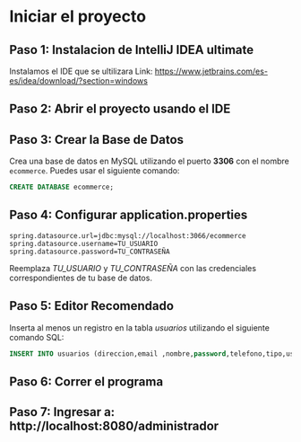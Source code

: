 # Iniciar el proyecto

## Paso 1: Instalacion de IntelliJ IDEA ultimate
Instalamos el IDE que se ultilizara
Link: https://www.jetbrains.com/es-es/idea/download/?section=windows

## Paso 2: Abrir el proyecto usando el IDE

## Paso 3: Crear la Base de Datos

Crea una base de datos en MySQL utilizando el puerto **3306** con el nombre `ecommerce`. Puedes usar el siguiente comando:

```sql
CREATE DATABASE ecommerce;
```
## Paso 4: Configurar application.properties

```properties
spring.datasource.url=jdbc:mysql://localhost:3066/ecommerce
spring.datasource.username=TU_USUARIO
spring.datasource.password=TU_CONTRASEÑA
```
Reemplaza *TU_USUARIO* y *TU_CONTRASEÑA* con las credenciales correspondientes de tu base de datos.

## Paso 5: Editor Recomendado
Inserta al menos un registro en la tabla *usuarios* utilizando el siguiente comando SQL:
```sql
INSERT INTO usuarios (direccion,email ,nombre,password,telefono,tipo,username) values ("admin","admin","admin","adminadmin123","admin","admin","admin");
```

## Paso 6: Correr el programa 
## Paso 7: Ingresar a: http://localhost:8080/administrador
